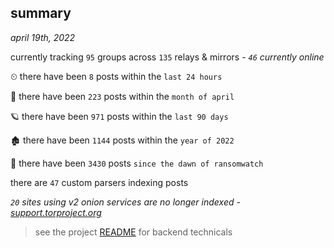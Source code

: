 
## summary
_april 19th, 2022_

currently tracking `95` groups across `135` relays & mirrors - _`46` currently online_

⏲ there have been `8` posts within the `last 24 hours`

🦈 there have been `223` posts within the `month of april`

🪐 there have been `971` posts within the `last 90 days`

🏚 there have been `1144` posts within the `year of 2022`

🦕 there have been `3430` posts `since the dawn of ransomwatch`

there are `47` custom parsers indexing posts

_`20` sites using v2 onion services are no longer indexed - [support.torproject.org](https://support.torproject.org/onionservices/v2-deprecation/)_

> see the project [README](https://github.com/thetanz/ransomwatch#ransomwatch--) for backend technicals
